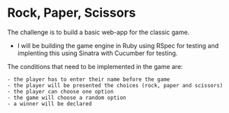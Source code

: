 # Rock, Paper, Scissors

The challenge is to build a basic web-app for the classic game.

 * I will be building the game engine in Ruby using RSpec for testing and implenting this using Sinatra with Cucumber for testing.

 The conditions that need to be implemented in the game are:

 	- the player has to enter their name before the game
	- the player will be presented the choices (rock, paper and scissors)
	- the player can choose one option
	- the game will choose a random option
	- a winner will be declared


